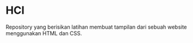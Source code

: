 # HCI

Repository yang berisikan latihan membuat tampilan dari sebuah website menggunakan HTML dan CSS.
